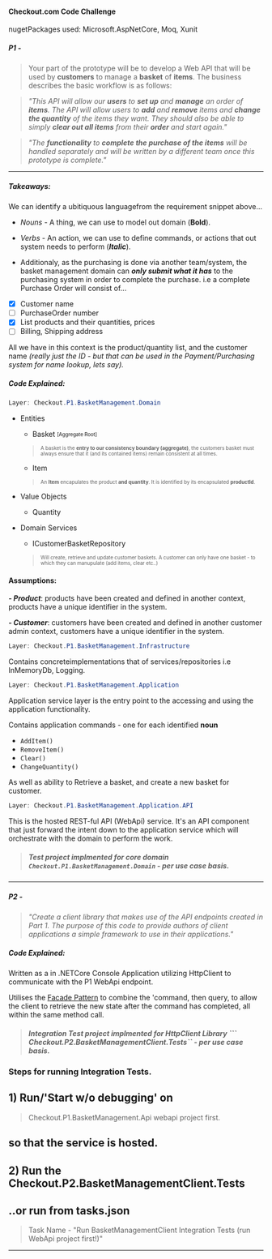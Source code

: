 #### Checkout.com Code Challenge

nugetPackages used: Microsoft.AspNetCore, Moq, Xunit 

##### P1 -

> Your part of the prototype will be to develop a Web API that will be used by **customers** to manage a **basket** of **items**. The business describes the basic workflow is as follows:
 
> _"This API will allow our **users** to ***set up*** and ***manage*** an order of **items**. The API will allow users to ***add*** and ***remove*** items and ***change the quantity*** of the items they want. They should also be able to simply ***clear out all items*** from their **order** and start again."_

> _"The ***functionality*** to ***complete the purchase of the items*** will be handled separately and will be written by a different team once this prototype is complete."_

---
##### Takeaways:

 We can identify a ubitiquous languagefrom the requirement snippet above...

* _Nouns_ - A thing, we can use to model out domain (**Bold**).  
  

* _Verbs_ - An action, we can use to define commands, or actions that out system needs to perform (***Italic***).

* Additionaly, as the purchasing is done via another team/system, the basket management domain can ___only submit what it has___ to the purchasing system in order to complete the purchase. i.e a complete Purchase Order will consist of...

- [x] Customer name
- [ ] PurchaseOrder number
- [x] List products and their quantities, prices
- [ ] Billing, Shipping address

All we have in this context is the product/quantity list, and the customer name *(really just the ID - but that can be used in the Payment/Purchasing system for name lookup, lets say).*

##### Code Explained:

```cs 
Layer: Checkout.P1.BasketManagement.Domain
```
- Entities
    - Basket <sub><sup>[Aggregate Root]</sup></sub>
    > <sub><sup>A basket is the **entry to our consistency boundary (aggregate)**, the customers basket must always ensure that it (and its contained items) remain consistent at all times.</sub></sup>
    - Item 
    > <sub><sup>An **Item** encapulates the product **and quantity**. It is identified by its encapsulated **productId**. </sub></sup>

- Value Objects 
     - Quantity

- Domain Services
    - ICustomerBasketRepository 
    > <sub><sup> Will create, retrieve and update customer baskets. A customer can only have one basket - to which they can manupulate (add items, clear etc..)

#### Assumptions:
***- Product***: products have been created and defined in another context, products have a unique identifier in the system.

***- Customer***: customers have been created and defined in another customer admin context, customers have a unique identifier in the system.

```cs 
Layer: Checkout.P1.BasketManagement.Infrastructure
```
 Contains concreteimplementations that of services/repositories i.e InMemoryDb, Logging.

```cs 
Layer: Checkout.P1.BasketManagement.Application
```
Application service layer is the entry point to the accessing and using the application functionality.

Contains application commands - one for each identified **noun**
 -   ```AddItem()```
 -   ```RemoveItem() ```
 -   ```Clear() ```
 -   ```ChangeQuantity() ```

As well as ability to Retrieve a basket, and create a new basket for customer.

```cs 
Layer: Checkout.P1.BasketManagement.Application.API 
```
This is the hosted REST-ful API (WebApi) service. It's an API component that just forward the intent down to the application service which will orchestrate with the domain to perform the work.

> ##### Test project implmented for core domain ``` Checkout.P1.BasketManagement.Domain``` - per use case basis.
----

##### P2 - 

> _"Create a client library that makes use of the API endpoints created in Part 1. The purpose of this code to provide authors of client applications a simple framework to use in their applications."_

##### Code Explained:

Written as a in .NETCore Console Application utilizing HttpClient to communicate with the P1 WebApi endpoint.

Utilises the [Facade Pattern](https://www.dofactory.com/net/facade-design-pattern) to combine the 'command, then query, to allow the client to retrieve the new state after the command has completed, all within the same method call.

> ##### Integration Test project implmented for HttpClient Library  ``` Checkout.P2.BasketManagementClient.Tests`` - per use case basis.

### Steps for running Integration Tests. 

## 1) Run/'Start w/o debugging' on 
> Checkout.P1.BasketManagement.Api webapi project first.

## so that the service is hosted.


## 2) Run the Checkout.P2.BasketManagementClient.Tests
##     ..or run from tasks.json
> Task Name - "Run BasketManagementClient Integration Tests (run WebApi project first!)"

----
